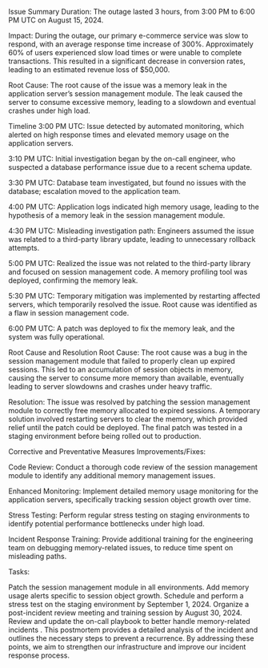 Issue Summary
Duration:
The outage lasted 3 hours, from 3:00 PM to 6:00 PM UTC on August 15, 2024.

Impact:
During the outage, our primary e-commerce service was slow to respond, with an average response time increase of 300%. Approximately 60% of users experienced slow load times or were unable to complete transactions. This resulted in a significant decrease in conversion rates, leading to an estimated revenue loss of $50,000.

Root Cause:
The root cause of the issue was a memory leak in the application server’s session management module. The leak caused the server to consume excessive memory, leading to a slowdown and eventual crashes under high load.

Timeline
3:00 PM UTC:
Issue detected by automated monitoring, which alerted on high response times and elevated memory usage on the application servers.

3:10 PM UTC:
Initial investigation began by the on-call engineer, who suspected a database performance issue due to a recent schema update.

3:30 PM UTC:
Database team investigated, but found no issues with the database; escalation moved to the application team.

4:00 PM UTC:
Application logs indicated high memory usage, leading to the hypothesis of a memory leak in the session management module.

4:30 PM UTC:
Misleading investigation path: Engineers assumed the issue was related to a third-party library update, leading to unnecessary rollback attempts.

5:00 PM UTC:
Realized the issue was not related to the third-party library and focused on session management code. A memory profiling tool was deployed, confirming the memory leak.

5:30 PM UTC:
Temporary mitigation was implemented by restarting affected servers, which temporarily resolved the issue. Root cause was identified as a flaw in session management code.

6:00 PM UTC:
A patch was deployed to fix the memory leak, and the system was fully operational.

Root Cause and Resolution
Root Cause:
The root cause was a bug in the session management module that failed to properly clean up expired sessions. This led to an accumulation of session objects in memory, causing the server to consume more memory than available, eventually leading to server slowdowns and crashes under heavy traffic.

Resolution:
The issue was resolved by patching the session management module to correctly free memory allocated to expired sessions. A temporary solution involved restarting servers to clear the memory, which provided relief until the patch could be deployed. The final patch was tested in a staging environment before being rolled out to production.

Corrective and Preventative Measures
Improvements/Fixes:

Code Review:
Conduct a thorough code review of the session management module to identify any additional memory management issues.

Enhanced Monitoring:
Implement detailed memory usage monitoring for the application servers, specifically tracking session object growth over time.

Stress Testing:
Perform regular stress testing on staging environments to identify potential performance bottlenecks under high load.

Incident Response Training:
Provide additional training for the engineering team on debugging memory-related issues, to reduce time spent on misleading paths.

Tasks:

 Patch the session management module in all environments.
 Add memory usage alerts specific to session object growth.
 Schedule and perform a stress test on the staging environment by September 1, 2024.
 Organize a post-incident review meeting and training session by August 30, 2024.
 Review and update the on-call playbook to better handle memory-related incidents
.
This postmortem provides a detailed analysis of the incident and outlines the necessary steps to prevent a recurrence. By addressing these points, we aim to strengthen our infrastructure and improve our incident response process.
